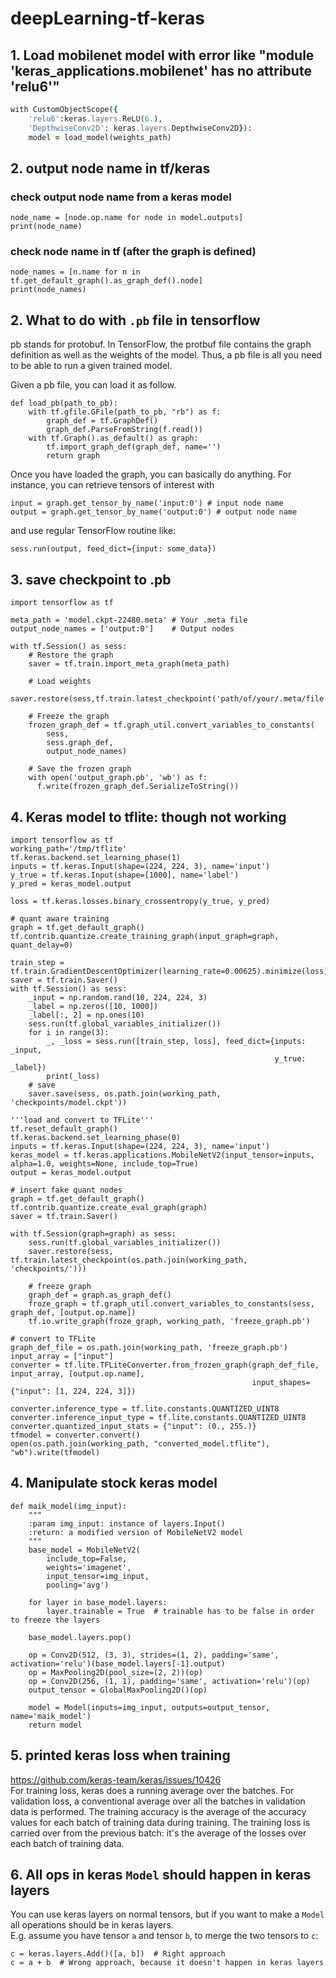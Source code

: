 # deepLearning-tf-keras

## 1. Load mobilenet model with error like "module 'keras_applications.mobilenet' has no attribute 'relu6'"
``` for keres version 2.2.4
with CustomObjectScope({
    'relu6':keras.layers.ReLU(6.),
    'DepthwiseConv2D': keras.layers.DepthwiseConv2D}):
    model = load_model(weights_path)
```

## 2. output node name in tf/keras

### check output node name from a keras model
```
node_name = [node.op.name for node in model.outputs]
print(node_name)
```

### check node name in tf (after the graph is defined)
```
node_names = [n.name for n in tf.get_default_graph().as_graph_def().node]
print(node_names)
```

## 2. What to do with `.pb` file in tensorflow
pb stands for protobuf. In TensorFlow, the protbuf file contains the graph definition as well as the weights of the model. Thus, a pb file is all you need to be able to run a given trained model.

Given a pb file, you can load it as follow.
```
def load_pb(path_to_pb):
    with tf.gfile.GFile(path_to_pb, "rb") as f:
        graph_def = tf.GraphDef()
        graph_def.ParseFromString(f.read())
    with tf.Graph().as_default() as graph:
        tf.import_graph_def(graph_def, name='')
        return graph
```
Once you have loaded the graph, you can basically do anything. For instance, you can retrieve tensors of interest with
```
input = graph.get_tensor_by_name('input:0') # input node name
output = graph.get_tensor_by_name('output:0') # output node name
```
and use regular TensorFlow routine like:
```
sess.run(output, feed_dict={input: some_data})
```
## 3. save checkpoint to .pb
```
import tensorflow as tf

meta_path = 'model.ckpt-22480.meta' # Your .meta file
output_node_names = ['output:0']    # Output nodes

with tf.Session() as sess:
    # Restore the graph
    saver = tf.train.import_meta_graph(meta_path)

    # Load weights
    saver.restore(sess,tf.train.latest_checkpoint('path/of/your/.meta/file'))

    # Freeze the graph
    frozen_graph_def = tf.graph_util.convert_variables_to_constants(
        sess,
        sess.graph_def,
        output_node_names)

    # Save the frozen graph
    with open('output_graph.pb', 'wb') as f:
      f.write(frozen_graph_def.SerializeToString())
```      

## 4. Keras model to tflite: though not working
```
import tensorflow as tf
working_path='/tmp/tflite'
tf.keras.backend.set_learning_phase(1)
inputs = tf.keras.Input(shape=(224, 224, 3), name='input')
y_true = tf.keras.Input(shape=[1000], name='label')
y_pred = keras_model.output

loss = tf.keras.losses.binary_crossentropy(y_true, y_pred)

# quant aware training
graph = tf.get_default_graph()
tf.contrib.quantize.create_training_graph(input_graph=graph, quant_delay=0)

train_step = tf.train.GradientDescentOptimizer(learning_rate=0.00625).minimize(loss)
saver = tf.train.Saver()
with tf.Session() as sess:
    _input = np.random.rand(10, 224, 224, 3)
    _label = np.zeros([10, 1000])
    _label[:, 2] = np.ones(10)
    sess.run(tf.global_variables_initializer())
    for i in range(3):
        _, _loss = sess.run([train_step, loss], feed_dict={inputs: _input,
                                                           y_true: _label})
        print(_loss)
    # save
    saver.save(sess, os.path.join(working_path, 'checkpoints/model.ckpt'))

'''load and convert to TFLite'''
tf.reset_default_graph()
tf.keras.backend.set_learning_phase(0)
inputs = tf.keras.Input(shape=(224, 224, 3), name='input')
keras_model = tf.keras.applications.MobileNetV2(input_tensor=inputs, alpha=1.0, weights=None, include_top=True)
output = keras_model.output

# insert fake quant nodes
graph = tf.get_default_graph()
tf.contrib.quantize.create_eval_graph(graph)
saver = tf.train.Saver()

with tf.Session(graph=graph) as sess:
    sess.run(tf.global_variables_initializer())
    saver.restore(sess, tf.train.latest_checkpoint(os.path.join(working_path, 'checkpoints/')))

    # freeze graph
    graph_def = graph.as_graph_def()
    froze_graph = tf.graph_util.convert_variables_to_constants(sess, graph_def, [output.op.name])
    tf.io.write_graph(froze_graph, working_path, 'freeze_graph.pb')

# convert to TFLite
graph_def_file = os.path.join(working_path, 'freeze_graph.pb')
input_array = ["input"]
converter = tf.lite.TFLiteConverter.from_frozen_graph(graph_def_file, input_array, [output.op.name],
                                                      input_shapes={"input": [1, 224, 224, 3]})

converter.inference_type = tf.lite.constants.QUANTIZED_UINT8
converter.inference_input_type = tf.lite.constants.QUANTIZED_UINT8
converter.quantized_input_stats = {"input": (0., 255.)}
tfmodel = converter.convert()
open(os.path.join(working_path, "converted_model.tflite"), "wb").write(tfmodel)
```
## 4. Manipulate stock keras model
```
def maik_model(img_input):
    """
    :param img_input: instance of layers.Input()
    :return: a modified version of MobileNetV2 model
    """
    base_model = MobileNetV2(
        include_top=False,
        weights='imagenet',
        input_tensor=img_input,
        pooling='avg')

    for layer in base_model.layers:
        layer.trainable = True  # trainable has to be false in order to freeze the layers

    base_model.layers.pop()

    op = Conv2D(512, (3, 3), strides=(1, 2), padding='same', activation='relu')(base_model.layers[-1].output)
    op = MaxPooling2D(pool_size=(2, 2))(op)
    op = Conv2D(256, (1, 1), padding='same', activation='relu')(op)
    output_tensor = GlobalMaxPooling2D()(op)

    model = Model(inputs=img_input, outputs=output_tensor, name='maik_model')
    return model
```
## 5. printed keras loss when training
https://github.com/keras-team/keras/issues/10426    
For training loss, keras does a running average over the batches. For validation loss, a conventional average over all the batches in validation data is performed. The training accuracy is the average of the accuracy values for each batch of training data during training. The training loss is carried over from the previous batch: it's the average of the losses over each batch of training data.

## 6. All ops in keras `Model` should happen in keras layers
You can use keras layers on normal tensors, but if you want to make a `Model` all operations should be in keras layers.  
E.g. assume you have tensor `a` and tensor `b`, to merge the two tensors to `c`:
```
c = keras.layers.Add()([a, b])  # Right approach
c = a + b  # Wrong approach, because it doesn't happen in keras layers 
```
